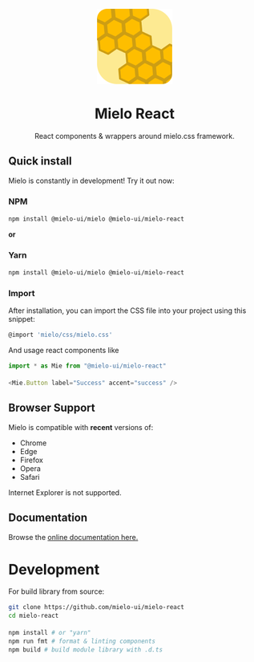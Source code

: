 <p align="center">
  <img src="https://raw.githubusercontent.com/mielo-ui/mielo.css/main/logo.png" />
</p>

<h1 align="center">
  Mielo React
</h1>

<p align="center">
  React components & wrappers around mielo.css framework.
</p>


## Quick install

Mielo is constantly in development! Try it out now:

### NPM

```sh
npm install @mielo-ui/mielo @mielo-ui/mielo-react
```

**or**

### Yarn

```sh
npm install @mielo-ui/mielo @mielo-ui/mielo-react
```

### Import

After installation, you can import the CSS file into your project using this snippet:

```sh
@import 'mielo/css/mielo.css'
```

And usage react components like

``` typescript
import * as Mie from "@mielo-ui/mielo-react"

<Mie.Button label="Success" accent="success" />
```

## Browser Support

Mielo is compatible with **recent** versions of:

- Chrome
- Edge
- Firefox
- Opera
- Safari

Internet Explorer is not supported.

## Documentation
Browse the [online documentation here.](https://mielo-ui.github.io/)

# Development
For build library from source:

``` sh
git clone https://github.com/mielo-ui/mielo-react
cd mielo-react

npm install # or "yarn"
npm run fmt # format & linting components
npm build # build module library with .d.ts
```